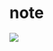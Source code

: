 # note

[![](https://www.herokucdn.com/deploy/button.png)](https://heroku.com/deploy?template=https://github.com/newlysen/note/tree/re)
